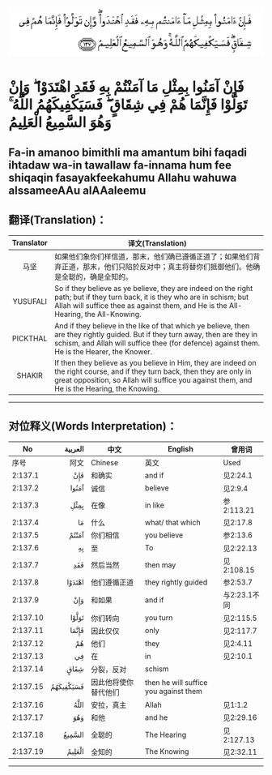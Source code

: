 ![002:137](images/002_137.gif)

# فَإِنْ آمَنُوا بِمِثْلِ مَا آمَنْتُمْ بِهِ فَقَدِ اهْتَدَوْا ۖ وَإِنْ تَوَلَّوْا فَإِنَّمَا هُمْ فِي شِقَاقٍ ۖ فَسَيَكْفِيكَهُمُ اللَّهُ ۚ وَهُوَ السَّمِيعُ الْعَلِيمُ 

## Fa-in amanoo bimithli ma amantum bihi faqadi ihtadaw wa-in tawallaw fa-innama hum fee shiqaqin fasayakfeekahumu Allahu wahuwa alssameeAAu alAAaleemu

## 翻译(Translation)：

| Translator | 译文(Translation)                                            |
|:----------:| ------------------------------------------------------------ |
| 马坚       | 如果他们象你们样信道，那末，他们确已遵循正道了；如果他们背弃正道，那末，他们只陷於反对中；真主将替你们抵御他们。他确是全聪的，确是全知的。 |
| YUSUFALI   | So if they believe as ye believe, they are indeed on the right path; but if they turn back, it is they who are in schism; but Allah will suffice thee as against them, and He is the All-Hearing, the All-Knowing. |
| PICKTHAL   | And if they believe in the like of that which ye believe, then are they rightly guided. But if they turn away, then are they in schism, and Allah will suffice thee (for defence) against them. He is the Hearer, the Knower. |
| SHAKIR     | If then they believe as you believe in Him, they are indeed on the right course, and if they turn back, then they are only in great opposition, so Allah will suffice you against them, and He is the Hearing, the Knowing. |

---

## 对位释义(Words Interpretation)：

| No       |   العربية | 中文                 | English                               | 曾用词       |
| -------- | --------: | -------------------- | ------------------------------------- | ------------ |
| 序号     |      阿文 | Chinese              | 英文                                  | Used         |
| 2:137.1  |       فَإِنْ | 和确实               | and if                                | 见2:24.1     |
| 2:137.2  |     آمَنُوا | 诚信                 | believe                               | 见2:9.4      |
| 2:137.3  |      بِمِثْلِ | 在像                 | in like                               | 参2:113.21   |
| 2:137.4  |        مَا | 什么                 | what/ that which                      | 见2:17.8     |
| 2:137.5  |     آمَنْتُمْ | 你们相信             | you believe                           | 参2:13.6     |
| 2:137.6  |        بِهِ | 至                   | To                                    | 见2:22.13    |
| 2:137.7  |       فَقَدِ | 然后当然             | then may                              | 见2:108.15   |
| 2:137.8  |    اهْتَدَوْا | 他们遵循正道         | they rightly guided                   | 参2:53.7     |
| 2:137.9  |       وَإِنْ | 和如果               | and if                                | 与2:23.1不同 |
| 2:137.10 |     تَوَلَّوْا | 你们转向             | you turn                              | 见2:115.5    |
| 2:137.11 |     فَإِنَّمَا | 因此仅仅             | only                                  | 见2:117.7    |
| 2:137.12 |        هُمْ | 他们                 | they                                  | 见2:4.11     |
| 2:137.13 |        فِي | 在                   | in                                    | 见2:10.1     |
| 2:137.14 |      شِقَاقٍ | 分裂，反对           | schism                                |              |
| 2:137.15 | فَسَيَكْفِيكَهُمُ | 因此他将使你替代他们 | then he will suffice you against them |              |
| 2:137.16 |      اللَّهُ | 安拉，真主           | Allah                                 | 见1:1.2      |
| 2:137.17 |       وَهُوَ | 和他                 | and he                                | 见2:29.16    |
| 2:137.18 |    السَّمِيعُ | 全聪的               | The Hearing                           | 见2:127.13   |
| 2:137.19 |    الْعَلِيمُ | 全知的               | The Knowing                           | 见2:32.11    |

---
